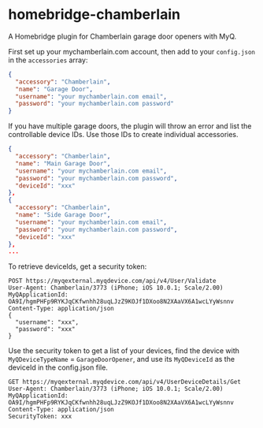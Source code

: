 # homebridge-chamberlain

A Homebridge plugin for Chamberlain garage door openers with MyQ.

First set up your mychamberlain.com account, then add to your `config.json` in
the `accessories` array:

```json
{
  "accessory": "Chamberlain",
  "name": "Garage Door",
  "username": "your mychamberlain.com email",
  "password": "your mychamberlain.com password"
}
```

If you have multiple garage doors, the plugin will throw an error and list the controllable device IDs. Use those IDs to create individual accessories.

```json
{
  "accessory": "Chamberlain",
  "name": "Main Garage Door",
  "username": "your mychamberlain.com email",
  "password": "your mychamberlain.com password",
  "deviceId": "xxx"
},
{
  "accessory": "Chamberlain",
  "name": "Side Garage Door",
  "username": "your mychamberlain.com email",
  "password": "your mychamberlain.com password",
  "deviceId": "xxx"
},
...
```

To retrieve deviceIds, get a security token:

```
POST https://myqexternal.myqdevice.com/api/v4/User/Validate
User-Agent: Chamberlain/3773 (iPhone; iOS 10.0.1; Scale/2.00)
MyQApplicationId: OA9I/hgmPHFp9RYKJqCKfwnhh28uqLJzZ9KOJf1DXoo8N2XAaVX6A1wcLYyWsnnv
Content-Type: application/json
{
  "username": "xxx",
  "password": "xxx"
}
```

Use the security token to get a list of your devices, find the device with `MyQDeviceTypeName` = `GarageDoorOpener`, and use its `MyQDeviceId` as the deviceId in the config.json file.

```
GET https://myqexternal.myqdevice.com/api/v4/UserDeviceDetails/Get
User-Agent: Chamberlain/3773 (iPhone; iOS 10.0.1; Scale/2.00)
MyQApplicationId: OA9I/hgmPHFp9RYKJqCKfwnhh28uqLJzZ9KOJf1DXoo8N2XAaVX6A1wcLYyWsnnv
Content-Type: application/json
SecurityToken: xxx
```
